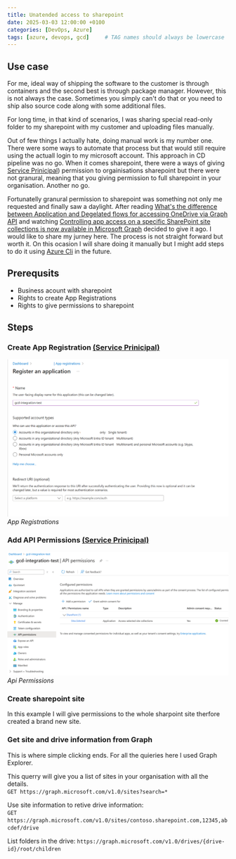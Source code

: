 ```yaml
---
title: Unatended access to sharepoint
date: 2025-03-03 12:00:00 +0100
categories: [DevOps, Azure]
tags: [azure, devops, gcd]     # TAG names should always be lowercase
---
```

## Use case
For me, ideal way of shipping the software to the customer is through containers and the second best is through package manager. However, this is not always the case. Sometimes you simply can't do that or you need to ship also source code along with some additional files. 

For long time, in that kind of scenarios, I was sharing special read-only folder to my sharepoint with my customer and uploading files manually. 

Out of few things I actually hate, doing manual work is my number one. There were some ways to automate that process but that would still require using the actuall login to my microsoft account. This approach in CD pipeline was no go. When it comes sharepoint, there were a ways of giving [Service Prinicipal](https://learn.microsoft.com/en-us/entra/identity-platform/app-objects-and-service-principals?tabs=browser)) permission to orgainisations sharepoint but there were not granural, meaning that you giving permission to full sharepoint in your organisation. Another no go.

Fortunatelly granural permission to sharepoint was something not only me requested and finally saw a daylight. After reading [What's the difference between Application and Degelated flows for accessing OneDrive via Graph API](https://marczak.io/posts/2023/03/azure-ad-graph-application-vs-delegated-flow/) and watching [Controlling app access on a specific SharePoint site collections is now available in Microsoft Graph](https://devblogs.microsoft.com/microsoft365dev/controlling-app-access-on-specific-sharepoint-site-collections/?WT.mc_id=AZ-MVP-5003556) decided to give it ago. I would like to share my jurney here. The process is not straight forward but worth it. On this ocasion I will share doing it manually but I might add steps to do it using [Azure Cli](https://learn.microsoft.com/en-us/cli/azure/) in the future.


## Prerequsits
* Business acount with sharepoint
* Rights to create App Registrations
* Rights to give permissions to sharepoint

## Steps
### Create App Registration [(Service Prinicipal)](https://learn.microsoft.com/en-us/entra/identity-platform/app-objects-and-service-principals?tabs=browser)
![app registrations](/assets/img/2025-03/app-registration.png)
*App Registrations*

### Add API Permissions [(Service Prinicipal)](https://learn.microsoft.com/en-us/entra/identity-platform/app-objects-and-service-principals?tabs=browser)
![app registrations](/assets/img/2025-03/api-permission.png)
*Api Permissions*

### Create sharepoint site
In this example I will give permissions to the whole sharpoint site therfore created a brand new site.

### Get site and drive information from Graph
This is where simple clicking ends. For all the quieries here I used Graph Explorer.

This querry will give you a list of sites in your organisation with all the details.<br>
`GET https://graph.microsoft.com/v1.0/sites?search=*`

Use site information to retive drive information:<br>
`GET https://graph.microsoft.com/v1.0/sites/contoso.sharepoint.com,12345,abcdef/drive`

List folders in the drive:
`https://graph.microsoft.com/v1.0/drives/{drive-id}/root/children`

